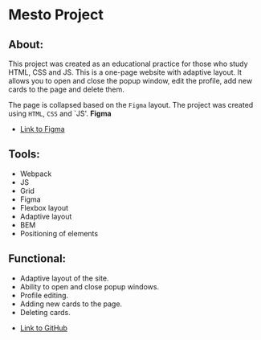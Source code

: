 # Mesto Project

## About:

This project was created as an educational practice for those who study HTML, 
CSS and JS. This is a one-page website with adaptive layout. It allows you to open and close
the popup window, edit the profile, add new cards to the page and delete them.

The page is collapsed based on the `Figma` layout. The project was 
created using `HTML`, `CSS` and `JS'.
**Figma**

* [Link to Figma](https://www.figma.com/file/2cn9N9jSkmxD84oJik7xL7/JavaScript.-Sprint-4?node-id=0%3A1)

## Tools:

+ Webpack
+ JS
+ Grid
+ Figma
+ Flexbox layout
+ Adaptive layout
+ BEM
+ Positioning of elements

## Functional: 

- Adaptive layout of the site.
- Ability to open and close popup windows.
- Profile editing.
- Adding new cards to the page.
- Deleting cards.

* [Link to GitHub](https://evgenytryzo.github.io/Mesto-Project/src/index.html)

